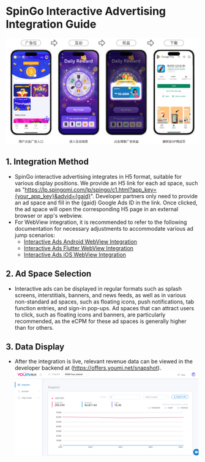 # SpinGo Interactive Advertising Integration Guide

![SpinGo Business Process](https://github.com/youmi-obg/Documentation/raw/main/images/spingo.png)

## 1. Integration Method

- SpinGo interactive advertising integrates in H5 format, suitable for various display positions. We provide an H5 link for each ad space, such as "https://lp.spingomi.com/lp/spingo/c1.html?app_key={your_app_key}&advid={gaid}". Developer partners only need to provide an ad space and fill in the {gaid} Google Ads ID in the link. Once clicked, the ad space will open the corresponding H5 page in an external browser or app's webview.
- For WebView integration, it is recommended to refer to the following documentation for necessary adjustments to accommodate various ad jump scenarios:
  - [Interactive Ads Android WebView Integration](https://github.com/youmi-obg/Documentation/blob/main/InteractiveAdsWebView.md)
  - [Interactive Ads Flutter WebView Integration](https://github.com/youmi-obg/Documentation/blob/main/InteractiveAdsWebviewFlutter.md)
  - [Interactive Ads iOS WebView Integration](https://github.com/youmi-obg/Documentation/blob/main/AdWebviewIOSDemo/README.md)

## 2. Ad Space Selection

- Interactive ads can be displayed in regular formats such as splash screens, interstitials, banners, and news feeds, as well as in various non-standard ad spaces, such as floating icons, push notifications, tab function entries, and sign-in pop-ups. Ad spaces that can attract users to click, such as floating icons and banners, are particularly recommended, as the eCPM for these ad spaces is generally higher than for others.

## 3. Data Display

- After the integration is live, relevant revenue data can be viewed in the developer backend at (https://offers.youmi.net/snapshot).
![Developer Backend](https://github.com/youmi-obg/Documentation/raw/main/images/backend5.png)
